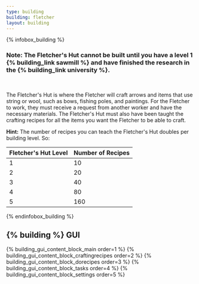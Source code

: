 ```yaml
---
type: building
building: fletcher
layout: building
---
```

{% infobox_building %}
### Note: The Fletcher's Hut cannot be built until you have a level 1 {% building_link sawmill %} and have finished the research in the {% building_link university %}.
<br>

The Fletcher's Hut is where the Fletcher will craft arrows and items that use string or wool, such as bows, fishing poles, and paintings. For the Fletcher to work, they must receive a request from another worker and have the necessary materials. The Fletcher's Hut must also have been taught the crafting recipes for all the items you want the Fletcher to be able to craft.

**Hint:** The number of recipes you can teach the Fletcher's Hut doubles per building level. So:


| Fletcher's Hut Level | Number of Recipes |
|----------------------|-------------------|
| 1                    | 10                |
| 2                    | 20                |
| 3                    | 40                |
| 4                    | 80                |
| 5                    | 160               |
{% endinfobox_building %}

## {% building %} GUI

{% building_gui_content_block_main order=1 %}
{% building_gui_content_block_craftingrecipes order=2 %}
{% building_gui_content_block_dorecipes order=3 %}
{% building_gui_content_block_tasks order=4 %}
{% building_gui_content_block_settings order=5 %}